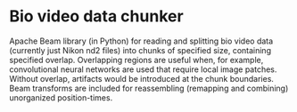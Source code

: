 # Bio video data chunker
Apache Beam library (in Python) for reading and splitting bio video data (currently just Nikon nd2 files) into chunks of specified size, containing specified overlap. Overlapping regions are useful when, for example, convolutional neural networks are used that require local image patches. Without overlap, artifacts would be introduced at the chunk boundaries. Beam transforms are included for reassembling (remapping and combining) unorganized position-times.
